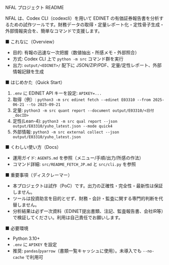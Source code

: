 NFAL プロジェクト README

NFAL は、Codex CLI（codexcli）を用いて EDINET の有価証券報告書を分析するための試作ツールです。財務データの取得・定量レポート化・定性骨子生成・外部情報突合を、簡単なコマンドで支援します。

■ これなに（Overview）
- 目的: 有報の迅速な一次把握（数値抽出・所感メモ・外部照合）
- 方式: Codex CLI 上で `python -m src` コマンド群を実行
- 出力: `output/<EDINET>/` 配下に JSON/ZIP/PDF、定量/定性レポート、外部情報記録を生成

■ はじめかた（Quick Start）
1) `.env` に EDINET API キーを設定: `APIKEY=...`
2) 取得（例）: `python3 -m src edinet fetch --edinet E03310 --from 2025-06-21 --to 2025-09-21`
3) 定量: `python3 -m src quant report --document output/E03310/<日付_docID>`
4) 定性(Lean-4): `python3 -m src qual report --json output/E03310/yuho_latest.json --mode quick4`
5) 外部情報: `python3 -m src external collect --json output/E03310/yuho_latest.json`

■ くわしい使い方（Docs）
- 運用ガイド: `AGENTS.md` を参照（メニュー/手順/出力/所感の作法）
- コマンド詳細: `src/README_FETCH_JP.md` と `src/cli.py` を参照

■ 重要事項（ディスクレーマー）
- 本プロジェクトは試作（PoC）です。出力の正確性・完全性・最新性は保証しません。
- ツールは投資助言を目的とせず、財務・会計・監査に関する専門的判断を代替しません。
- 分析結果は必ず一次資料（EDINET提出書類、注記、監査報告書、会社IR等）で検証してください。利用は自己責任でお願いします。

■ 必要環境
- Python 3.10+
- `.env` に `APIKEY` を設定
- 推奨: `pandas`/`pyarrow`（書類一覧キャッシュに使用）。未導入でも `--no-cache` で利用可

